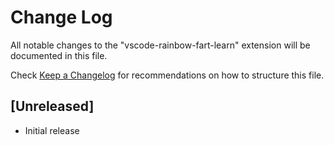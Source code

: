 # Change Log

All notable changes to the "vscode-rainbow-fart-learn" extension will be documented in this file.

Check [Keep a Changelog](http://keepachangelog.com/) for recommendations on how to structure this file.

## [Unreleased]

- Initial release